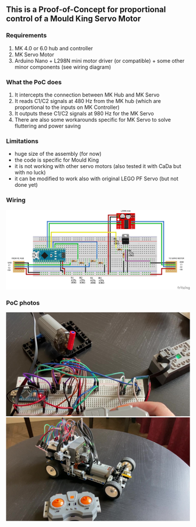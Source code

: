 ## This is a Proof-of-Concept for proportional control of a Mould King Servo Motor

### Requirements
1) MK 4.0 or 6.0 hub and controller
2) MK Servo Motor
3) Arduino Nano + L298N mini motor driver (or compatible) + some other minor components (see wiring diagram)

### What the PoC does
1) It intercepts the connection between MK Hub and MK Servo
2) It reads C1/C2 signals at 480 Hz from the MK hub (which are proportional to the inputs on MK Controller) 
3) It outputs these C1/C2 signals at 980 Hz for the MK Servo
4) There are also some workarounds specific for MK Servo to solve fluttering and power saving 

### Limitations
- huge size of the assembly (for now)
- the code is specific for Mould King
- it is not working with other servo motors (also tested it with CaDa but with no luck)
- it can be modified to work also with original LEGO PF Servo (but not done yet)

### Wiring
![alt text](https://github.com/igrolabs/ServoBrick/blob/main/ServoBrick%20v1_bb.png?raw=true)

### PoC photos
![alt text](https://github.com/igrolabs/ServoBrick/blob/main/demo1.jpg?raw=true)
![alt text](https://github.com/igrolabs/ServoBrick/blob/main/demo2.jpg?raw=true)
